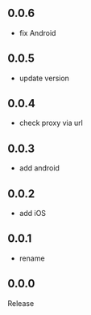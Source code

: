 ## 0.0.6
* fix Android

## 0.0.5
* update version

## 0.0.4
* check proxy via url

## 0.0.3
* add android

## 0.0.2
* add iOS

## 0.0.1
* rename

## 0.0.0
Release
